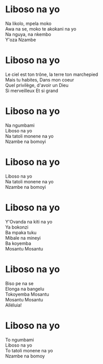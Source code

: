 # Liboso na yo  
Na likolo, mpela moko  
Awa na se, moko te akokani na yo  
Na nguya, na nkembo  
Y'oza Nzambe  

# Liboso na yo  
Le ciel est ton trône, la terre ton marchepied  
Mais tu habites, Dans mon coeur  
Quel privilège, d'avoir un Dieu  
Si merveilleux Et si grand  

# Liboso na yo  
Na ngumbami  
Liboso na yo  
Na tatoli monene na yo  
Nzambe na bomoyi  

# Liboso na yo  
Liboso na yo  
Na tatoli monene na yo  
Nzambe na bomoyi  

# Liboso na yo  
Y'Ovanda na kiti na yo  
Ya bokonzi  
Ba mpaka tuku  
Mibale na mineyi  
Ba koyemba  
Mosantu Mosantu  

# Liboso na yo  
Biso pe na se  
Elonga na bangelu  
Tokoyemba Mosantu  
Mosantu Mosantu  
Alléluia!  

# Liboso na yo  
To ngumbami  
Liboso na yo  
To tatoli monene na yo  
Nzambe na bomoy  
